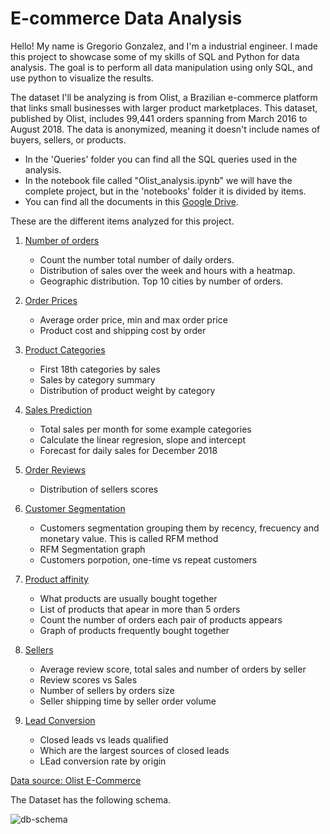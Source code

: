 # E-commerce Data Analysis
Hello! My name is Gregorio Gonzalez, and I'm a industrial engineer. 
I made this project to showcase some of my skills of SQL and Python for data analysis. The goal is to perform all data manipulation using only SQL, and use python to visualize the results.

The dataset I'll be analyzing is from Olist, a Brazilian e-commerce platform that links small businesses with larger product marketplaces. 
This dataset, published by Olist, includes 99,441 orders spanning from March 2016 to August 2018. 
The data is anonymized, meaning it doesn't include names of buyers, sellers, or products.

- In the 'Queries' folder you can find all the SQL queries used in the analysis.
- In the notebook file called "Olist_analysis.ipynb" we will have the complete project, but in the 'notebooks' folder it is divided by items.
- You can find all the documents in this [Google Drive](https://drive.google.com/drive/folders/1SbxLV-Djng8Qbxqcp2OLFPQR_yiRycxu?usp=sharing).
  
These are the different items analyzed for this project.

  1. [Number of orders](https://github.com/GregorioEG/Olist-E-Commerce-Analysis/blob/main/Notebooks/1.%20Number_of_orders.ipynb)
      - Count the number total number of daily orders.
      - Distribution of sales over the week and hours with a heatmap.
      - Geographic distribution. Top 10 cities by number of orders.
        
  2. [Order Prices](https://github.com/GregorioEG/Olist-E-Commerce-Analysis/blob/main/Notebooks/2.%20Order_prices.ipynb)
      - Average order price, min and max order price
      - Product cost and shipping cost by order
        
  3. [Product Categories](https://github.com/GregorioEG/Olist-E-Commerce-Analysis/blob/main/Notebooks/3.%20Product_categories.ipynb)
      - First 18th categories by sales
      - Sales by category summary
      - Distribution of product weight by category
        
  4. [Sales Prediction](https://github.com/GregorioEG/Olist-E-Commerce-Analysis/blob/main/Notebooks/4.%20Sales_prediction.ipynb)
      - Total sales per month for some example categories
      - Calculate the linear regresion, slope and intercept
      - Forecast for daily sales for December 2018
        
  5. [Order Reviews](https://github.com/GregorioEG/Olist-E-Commerce-Analysis/blob/main/Notebooks/5.%20Order_reviews.ipynb)
      - Distribution of sellers scores

  6. [Customer Segmentation](https://github.com/GregorioEG/Olist-E-Commerce-Analysis/blob/main/Notebooks/6.%20Customer_segmentation.ipynb)
      - Customers segmentation grouping them by recency, frecuency and monetary value. This is called RFM method
      - RFM Segmentation graph
      - Customers porpotion, one-time vs repeat customers
        
  7. [Product affinity](https://github.com/GregorioEG/Olist-E-Commerce-Analysis/blob/main/Notebooks/7.%20Product_affinity.ipynb)
      - What products are usually bought together
      - List of products that apear in more than 5 orders
      - Count the number of orders each pair of products appears
      - Graph of products frequently bought together
        
  8. [Sellers](https://github.com/GregorioEG/Olist-E-Commerce-Analysis/blob/main/Notebooks/8.%20Sellers.ipynb)
      - Average review score, total sales and number of orders by seller
      - Review scores vs Sales
      - Number of sellers by orders size
      - Seller shipping time by seller order volume
  9. [Lead Conversion](https://github.com/GregorioEG/Olist-E-Commerce-Analysis/blob/main/Notebooks/9.%20Leads.ipynb)
      - Closed leads vs leads qualified
      - Which are the largest sources of closed leads
      - LEad conversion rate by origin

[Data source: Olist E-Commerce](https://www.kaggle.com/datasets/olistbr/brazilian-ecommerce)

The Dataset has the following schema.

![db-schema](https://github.com/user-attachments/assets/e874f2ae-0cc4-4cc8-bb16-eec86b94bb04)
